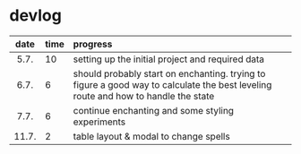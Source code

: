 # devlog

| date  | time | progress |
|:-----:|:-----|:---------|
| 5.7.  | 10   | setting up the initial project and required data |
| 6.7.  | 6    | should probably start on enchanting. trying to figure a good way to calculate the best leveling route and how to handle the state |
| 7.7.  | 6    | continue enchanting and some styling experiments |
| 11.7. | 2    | table layout & modal to change spells |
